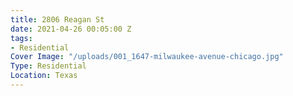 ```yaml
---
title: 2806 Reagan St
date: 2021-04-26 00:05:00 Z
tags:
- Residential
Cover Image: "/uploads/001_1647-milwaukee-avenue-chicago.jpg"
Type: Residential
Location: Texas
---
```


